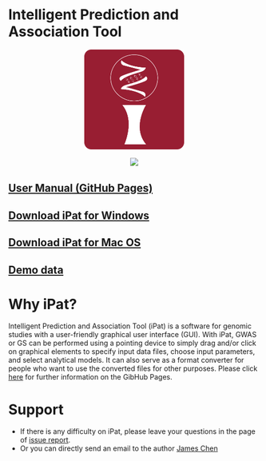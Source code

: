 # Intelligent Prediction and Association Tool

<a href="http://poissonfish.github.io/iPat"> <p align="center"><img src = "docs/md/icon.png" width = 200></p> </a>
<a href="http://poissonfish.github.io/iPat"> <p align="center"><img src = "docs/md/Welcom_Demo.gif"></p></a>

## [User Manual (GitHub Pages)](http://poissonfish.github.io/iPat)
## [Download iPat for Windows](http://zzlab.net/iPat/iPat.zip)
## [Download iPat for Mac OS](http://zzlab.net/iPat/iPatMac.zip)
## [Demo data](http://zzlab.net/iPat/demo.zip)

# Why iPat?
 Intelligent Prediction and Association Tool (iPat) is a software for genomic studies with a user-friendly graphical user interface (GUI). With iPat, GWAS or GS can be performed using a pointing device to simply drag and/or click on graphical elements to specify input data files, choose input parameters, and select analytical models. It can also serve as a format converter for people who want to use the converted files for other purposes. Please click [here](http://poissonfish.github.io/iPat) for further information on the GibHub Pages.

# Support

* If there is any difficulty on iPat, please leave your questions in the page of [issue report](https://github.com/Poissonfish/iPat/issues).
* Or you can directly send an email to the author [James Chen](mailto:chun-peng.chen@wsu.edu)
